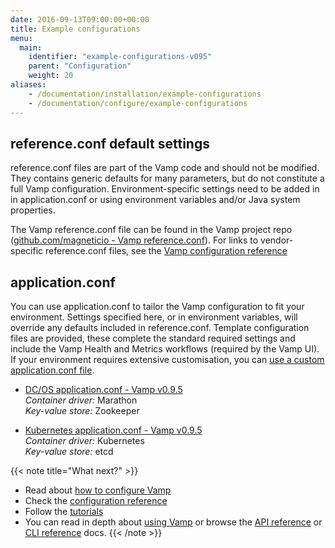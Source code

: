 ```yaml
---
date: 2016-09-13T09:00:00+00:00
title: Example configurations
menu:
  main:
    identifier: "example-configurations-v095"
    parent: "Configuration"
    weight: 20
aliases:
    - /documentation/installation/example-configurations
    - /documentation/configure/example-configurations
---
```



## reference.conf default settings
reference.conf files are part of the Vamp code and should not be modified. They contains generic defaults for many parameters, but do not constitute a full Vamp configuration. Environment-specific settings need to be added in in application.conf or using environment variables and/or Java system properties.  

The Vamp reference.conf file can be found in the Vamp project repo ([github.com/magneticio - Vamp reference.conf](https://github.com/magneticio/vamp/blob/master/bootstrap/src/main/resources/reference.conf)). For links to vendor-specific reference.conf files, see the [Vamp configuration reference](/documentation/configure/v0.9.5/configuration-reference/)

## application.conf
You can use application.conf to tailor the Vamp configuration to fit your environment. Settings specified here, or in environment variables, will override any defaults included in reference.conf. Template configuration files are provided, these complete the standard required settings and include the Vamp Health and Metrics workflows (required by the Vamp UI).  If your environment requires extensive customisation, you can [use a custom application.conf file](/documentation/configure/v0.9.5/configure-vamp/#use-a-custom-application-conf-file).


* [DC/OS application.conf - Vamp v0.9.5](https://github.com/magneticio/vamp-docker-images/blob/0.9.5/vamp-dcos/application.conf)  
  _Container driver:_ Marathon  
  _Key-value store:_ Zookeeper

  
* [Kubernetes application.conf - Vamp v0.9.5](https://github.com/magneticio/vamp-docker-images/blob/0.9.5/vamp-kubernetes/application.conf)  
  _Container driver:_ Kubernetes  
  _Key-value store:_ etcd
  


{{< note title="What next?" >}}
* Read about [how to configure Vamp](documentation/configure/v0.9.5/configure-vamp)
* Check the [configuration reference](documentation/configure/v0.9.5/configuration-reference)
* Follow the [tutorials](/documentation/tutorials/overview)
* You can read in depth about [using Vamp](/documentation/using-vamp/artifacts/) or browse the [API reference](/documentation/api/api-reference/) or [CLI reference](/documentation/cli/cli-reference/) docs.
{{< /note >}}
